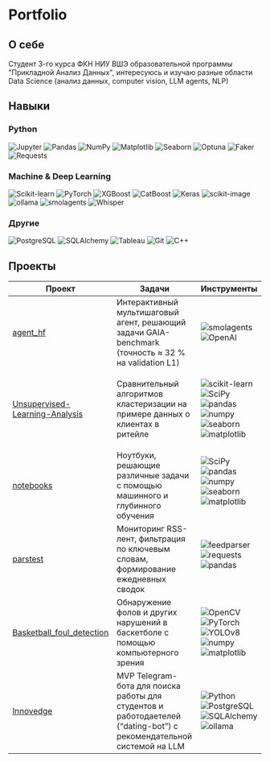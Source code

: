 # Portfolio


##  О себе
Студент 3-го курса ФКН НИУ ВШЭ образовательной программы "Прикладной Анализ Данных", интересуюсь и изучаю разные области Data Science (анализ данных, computer vision, LLM agents, NLP)
## Навыки
### Python
<p>
  <img alt="Jupyter" src="https://img.shields.io/badge/Jupyter-F37626?style=for-the-badge&logo=jupyter&logoColor=white"/>
  <img alt="Pandas" src="https://img.shields.io/badge/Pandas-150458?style=for-the-badge&logo=pandas&logoColor=white"/>
  <img alt="NumPy" src="https://img.shields.io/badge/NumPy-013243?style=for-the-badge&logo=numpy&logoColor=white"/>
  <img alt="Matplotlib" src="https://img.shields.io/badge/Matplotlib-11557C?style=for-the-badge&logo=matplotlib&logoColor=white"/>
  <img alt="Seaborn" src="https://img.shields.io/badge/Seaborn-4C78A8?style=for-the-badge&logo=seaborn&logoColor=white"/>
  <img alt="Optuna" src="https://img.shields.io/badge/Optuna-4A4E69?style=for-the-badge&logo=optuna&logoColor=white"/>
  <img alt="Faker" src="https://img.shields.io/badge/Faker-FF6F61?style=for-the-badge&logo=python&logoColor=white"/>
  <img alt="Requests" src="https://img.shields.io/badge/Requests-5A8DEE?style=for-the-badge&logo=python&logoColor=white"/>
</p>

### Machine & Deep Learning
<p>
  <img alt="Scikit-learn" src="https://img.shields.io/badge/Scikit--learn-F7931E?style=for-the-badge&logo=scikit-learn&logoColor=white"/>
  <img alt="PyTorch" src="https://img.shields.io/badge/PyTorch-ee4c2c?style=for-the-badge&logo=pytorch&logoColor=white"/>
  <img alt="XGBoost" src="https://img.shields.io/badge/XGBoost-FF9900?style=for-the-badge&logo=xgboost&logoColor=white"/>
  <img alt="CatBoost" src="https://img.shields.io/badge/CatBoost-00B2FF?style=for-the-badge&logo=catboost&logoColor=white"/>
  <img alt="Keras" src="https://img.shields.io/badge/Keras-D00000?style=for-the-badge&logo=keras&logoColor=white"/>
  <img alt="scikit-image" src="https://img.shields.io/badge/scikit--image-007ACC?style=for-the-badge&logo=python&logoColor=white"/>
  <img alt="ollama" src="https://img.shields.io/badge/ollama-8A2BE2?style=for-the-badge&logo=python&logoColor=white"/>
  <img alt="smolagents" src="https://img.shields.io/badge/smolagents-FFA500?style=for-the-badge&logo=python&logoColor=white"/>
  <img alt="Whisper" src="https://img.shields.io/badge/Whisper-000000?style=for-the-badge&logo=python&logoColor=white"/>
</p>

### Другие
<p>
  <img alt="PostgreSQL" src="https://img.shields.io/badge/PostgreSQL-336791?style=for-the-badge&logo=postgresql&logoColor=white"/>
  <img alt="SQLAlchemy" src="https://img.shields.io/badge/SQLAlchemy-000000?style=for-the-badge&logo=sqlalchemy&logoColor=white"/>
  <img alt="Tableau" src="https://img.shields.io/badge/Tableau-005F9E?style=for-the-badge&logo=tableau&logoColor=white"/>
  <img alt="Git" src="https://img.shields.io/badge/Git-F05032?style=for-the-badge&logo=git&logoColor=white"/>
  <img alt="C++" src="https://img.shields.io/badge/C%2B%2B-00599C?style=for-the-badge&logo=c%2B%2B&logoColor=white"/>
</p>


##  Проекты

| Проект | Задачи | Инструменты |
| --- | --- | --- |
| [agent_hf](https://github.com/papafranchesco/agent_hf) | Интерактивный мультишаговый агент, решающий задачи GAIA-benchmark (точность ≈ 32 % на validation L1) | <img alt="smolagents" src="https://img.shields.io/badge/smolagents-FFA500?style=for-the-badge&logo=python&logoColor=white"/> <img src="https://img.shields.io/badge/OpenAI-412991?style=for=the-badge&logo=openai&logoColor=white" alt="OpenAI"/> |
| [Unsupervised-Learning-Analysis](https://github.com/papafranchesco/Unsupervised-Learning-Analysis) | Сравнительный алгоритмов кластеризации на примере данных о клиентах в ритейле | <p><img alt="scikit-learn" src="https://img.shields.io/badge/scikit--learn-F7931E?style=for-the-badge&logo=scikit-learn"/> <img alt="SciPy" src="https://img.shields.io/badge/SciPy-6495ED?style=for-the-badge&logo=scipy"/> <img alt="pandas" src="https://img.shields.io/badge/pandas-150458?style=for-the-badge&logo=pandas"/> <img alt="numpy" src="https://img.shields.io/badge/numpy-013243?style=for-the-badge&logo=numpy"/> <img alt="seaborn" src="https://img.shields.io/badge/Seaborn-4C78A8?style=for-the-badge&logo=seaborn"/> <img alt="matplotlib" src="https://img.shields.io/badge/Matplotlib-11557C?style=for-the-badge&logo=matplotlib"/></p> |
| [notebooks](https://github.com/papafranchesco/notebooks) | Ноутбуки, решающие различные задачи с помощью машинного и глубинного обучения | <img alt="SciPy" src="https://img.shields.io/badge/SciPy-6495ED?style=for-the-badge&logo=scipy"/> <img alt="pandas" src="https://img.shields.io/badge/pandas-150458?style=for-the-badge&logo=pandas"/> <img alt="numpy" src="https://img.shields.io/badge/numpy-013243?style=for-the-badge&logo=numpy"/> <img alt="seaborn" src="https://img.shields.io/badge/Seaborn-4C78A8?style=for-the-badge&logo=seaborn"/> <img alt="matplotlib" src="https://img.shields.io/badge/Matplotlib-11557C?style=for-the-badge&logo=matplotlib"/></p> |
| [parstest](https://github.com/papafranchesco/parstest) | Мониторинг RSS-лент, фильтрация по ключевым словам, формирование ежедневных сводок |  <img alt="feedparser" src="https://img.shields.io/badge/feedparser-FF8800?style=for-the-badge&logo=rss"/> <img alt="requests" src="https://img.shields.io/badge/Requests-5A8DEE?style=for-the-badge&logo=python"/> <img alt="pandas" src="https://img.shields.io/badge/pandas-150458?style=for-the-badge&logo=pandas"/></p> |
| [Basketball_foul_detection](https://github.com/papafranchesco/-Basketball_foul_detection) | Обнаружение фолов и других нарушений в баскетболе с помощью компьютерного зрения | <p><img alt="OpenCV" src="https://img.shields.io/badge/OpenCV-5C3EE8?style=for-the-badge&logo=opencv"/> <img alt="PyTorch" src="https://img.shields.io/badge/PyTorch-EE4C2C?style=for-the-badge&logo=pytorch"/> <img alt="YOLOv8" src="https://img.shields.io/badge/YOLOv8-000000?style=for-the-badge"/> <img alt="numpy" src="https://img.shields.io/badge/numpy-013243?style=for-the-badge&logo=numpy"/> <img alt="matplotlib" src="https://img.shields.io/badge/Matplotlib-11557C?style=for-the-badge&logo=matplotlib"/></p> |
| [Innovedge](https://github.com/papafranchesco/Innovedge) | MVP Telegram-бота для поиска работы для студентов и работодаетелей (“dating-bot”) с рекомендательной системой на LLM | <p><img alt="Python" src="https://img.shields.io/badge/Python-3776AB?style=for-the-badge&logo=python"/> <img alt="PostgreSQL" src="https://img.shields.io/badge/PostgreSQL-336791?style=for-the-badge&logo=postgresql"/> <img alt="SQLAlchemy" src="https://img.shields.io/badge/SQLAlchemy-000000?style=for-the-badge&logo=sqlalchemy"/> <img alt="ollama" src="https://img.shields.io/badge/ollama-8A2BE2?style=for-the-badge"/></p> |

